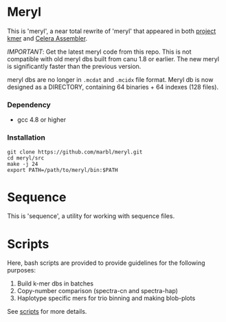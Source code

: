 # Meryl

This is 'meryl', a near total rewrite of 'meryl' that appeared in both
[project kmer](http://kmer.sourceforge.net/) and
[Celera Assembler](http://wgs-assembler.sourceforge.net/).

*IMPORTANT*: Get the latest meryl code from this repo. This is not compatible with old meryl dbs built from canu 1.8 or earlier. The new meryl is significantly faster than the previous version.

meryl dbs are no longer in `.mcdat` and `.mcidx` file format. Meryl db is now designed as a DIRECTORY, containing 64 binaries + 64 indexes (128 files).

### Dependency
* gcc 4.8 or higher

### Installation
```
git clone https://github.com/marbl/meryl.git
cd meryl/src
make -j 24
export PATH=/path/to/meryl/bin:$PATH
```

# Sequence

This is 'sequence', a utility for working with sequence files.


# Scripts

Here, bash scripts are provided to provide guidelines for the following purposes:

1.	Build k-mer dbs in batches
2.	Copy-number comparison (spectra-cn and spectra-hap)
3.	Haplotype specific mers for trio binning and making blob-plots

See [scripts](https://github.com/marbl/meryl/tree/master/scripts) for more details.
